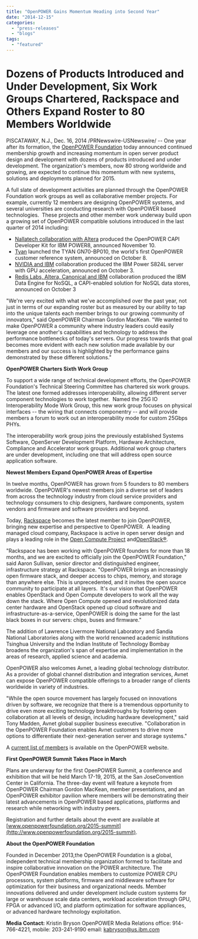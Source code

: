 ```yaml
---
title: "OpenPOWER Gains Momentum Heading into Second Year"
date: "2014-12-15"
categories: 
  - "press-releases"
  - "blogs"
tags: 
  - "featured"
---
```


# Dozens of Products Introduced and Under Development, Six Work Groups Chartered, Rackspace and Others Expand Roster to 80 Members Worldwide

PISCATAWAY, N.J., Dec. 16, 2014 /PRNewswire-USNewswire/ -- One year after its formation, the [OpenPOWER Foundation](http://www.openpowerfoundation.org/) today announced continued membership growth and increasing momentum in open server product design and development with dozens of products introduced and under development. The organization's members, now 80 strong worldwide and growing, are expected to continue this momentum with new systems, solutions and deployments planned for 2015.

A full slate of development activities are planned through the OpenPOWER Foundation work groups as well as collaborative member projects. For example, currently 12 members are designing OpenPOWER systems, and several universities are conducting research with OpenPOWER based technologies.  These projects and other member work underway build upon a growing set of OpenPOWER compatible solutions introduced in the last quarter of 2014 including:

- [Nallatech collaboration with Altera](http://www.nallatech.com/nallatech-collaborates-with-openpower-foundation-members-ibm-and-altera-to-launch-innovative-capi-fpga-accelerator-platform/) produced the OpenPOWER CAPI Developer Kit for IBM POWER8, announced November 10.
- [Tyan](http://www.tyan.com/newsroom_pressroom_detail.aspx?id=1648) launched the TYAN GN70-BP010, the world's first OpenPOWER customer reference system, announced on October 8.
- [NVIDIA and IBM](http://www-03.ibm.com/press/us/en/pressrelease/45006.wss) collaboration produced the IBM Power S824L server with GPU acceleration, announced on October 3.
- [Redis Labs, Altera, Canonical and IBM](http://www-03.ibm.com/press/us/en/pressrelease/45006.wss) collaboration produced the IBM Data Engine for NoSQL, a CAPI-enabled solution for NoSQL data stores, announced on October 3

"We're very excited with what we've accomplished over the past year, not just in terms of our expanding roster but as measured by our ability to tap into the unique talents each member brings to our growing community of innovators," said OpenPOWER Chairman Gordon MacKean. "We wanted to make OpenPOWER a community where industry leaders could easily leverage one another's capabilities and technology to address the performance bottlenecks of today's servers. Our progress towards that goal becomes more evident with each new solution made available by our members and our success is highlighted by the performance gains demonstrated by these different solutions."

**OpenPOWER Charters Sixth Work Group**

To support a wide range of technical development efforts, the OpenPOWER Foundation's Technical Steering Committee has chartered six work groups.  The latest one formed addresses interoperability, allowing different server component technologies to work together.  Named the 25G IO Interoperability Mode Work Group, this new work group focuses on physical interfaces -- the wiring that connects componentry -- and will provide members a forum to work out an interoperability mode for custom 25Gbps PHYs.

The interoperability work group joins the previously established Systems Software, OpenServer Development Platform, Hardware Architecture, Compliance and Accelerator work groups. Additional work group charters are under development, including one that will address open source application software.

**Newest Members Expand OpenPOWER Areas of Expertise**

In twelve months, OpenPOWER has grown from 5 founders to 80 members worldwide. OpenPOWER's newest members join a diverse set of leaders from across the technology industry from cloud service providers and technology consumers to chip designers, hardware components, system vendors and firmware and software providers and beyond.

Today, [Rackspace](http://www.rackspace.com/blog/openpower-opening-the-stack-all-the-way-down/) becomes the latest member to join OpenPOWER, bringing new expertise and perspective to OpenPOWER.  A leading managed cloud company, Rackspace is active in open server design and plays a leading role in the [Open Compute Project](http://www.opencompute.org/) and[OpenStack®](http://www.openstack.org/).

"Rackspace has been working with OpenPOWER founders for more than 18 months, and we are excited to officially join the OpenPOWER Foundation," said Aaron Sullivan, senior director and distinguished engineer, infrastructure strategy at Rackspace. "OpenPOWER brings an increasingly open firmware stack, and deeper access to chips, memory, and storage than anywhere else. This is unprecedented, and it invites the open source community to participate at all layers.  It's our vision that OpenPOWER enables OpenStack and Open Compute developers to work all the way down the stack. Where Open Compute opened and revolutionized data center hardware and OpenStack opened up cloud software and infrastructure-as-a-service, OpenPOWER is doing the same for the last black boxes in our servers: chips, buses and firmware."

The addition of Lawrence Livermore National Laboratory and Sandia National Laboratories along with the world renowned academic institutions Tsinghua University and the Indian Institute of Technology Bombay broadens the organization's span of expertise and implementation in the areas of research, applied science and academia.

OpenPOWER also welcomes Avnet, a leading global technology distributor. As a provider of global channel distribution and integration services, Avnet can expose OpenPOWER compatible offerings to a broader range of clients worldwide in variety of industries.

"While the open source movement has largely focused on innovations driven by software, we recognize that there is a tremendous opportunity to drive even more exciting technology breakthroughs by fostering open collaboration at all levels of design, including hardware development," said Tony Madden, Avnet global supplier business executive. "Collaboration in the OpenPOWER Foundation enables Avnet customers to drive more options to differentiate their next-generation server and storage systems."

A [current list of members](https://openpowerfoundation.org/membership/current-members/) is available on the OpenPOWER website.

**First OpenPOWER Summit Takes Place in March**

Plans are underway for the first OpenPOWER Summit, a conference and exhibition that will be held March 17-19, 2015, at the San JoseConvention Center in California. The three-day event will feature a keynote from OpenPOWER Chairman Gordon MacKean, member presentations, and an OpenPOWER exhibitor pavilion where members will be demonstrating their latest advancements in OpenPOWER based applications, platforms and research while networking with industry peers.

Registration and further details about the event are available at [www.openpowerfoundation.org/2015-summit](http://www.openpowerfoundation.org/2015-summit).

**About the OpenPOWER Foundation**

Founded in December 2013,the OpenPOWER Foundation is a global, independent technical membership organization formed to facilitate and inspire collaborative innovation on the POWER architecture. The OpenPOWER Foundation enables members to customize POWER CPU processors, system platforms, firmware and middleware software for optimization for their business and organizational needs. Member innovations delivered and under development include custom systems for large or warehouse scale data centers, workload acceleration through GPU, FPGA or advanced I/O, and platform optimization for software appliances, or advanced hardware technology exploitation.

**Media Contact:** Kristin Bryson OpenPOWER Media Relations office: 914-766-4221, mobile: 203-241-9190 email: [kabryson@us.ibm.com](mailto:kabryson@us.ibm.com)
